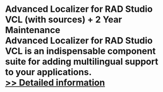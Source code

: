# Advanced Localizer for RAD Studio VCL (with sources) + 2 Year Maintenance<br />Advanced Localizer for RAD Studio VCL is an indispensable component suite for adding multilingual support to your applications.<br />[>> Detailed information](https://secure.shareit.com/shareit/product.html?productid=300068143&affiliateid=200057808)